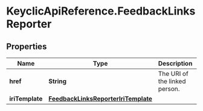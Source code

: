 # KeyclicApiReference.FeedbackLinksReporter

## Properties
Name | Type | Description | Notes
------------ | ------------- | ------------- | -------------
**href** | **String** | The URI of the linked person. | [optional] 
**iriTemplate** | [**FeedbackLinksReporterIriTemplate**](FeedbackLinksReporterIriTemplate.md) |  | [optional] 


